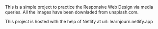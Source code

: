 This is a simple project to practice the Responsive Web Design via 
media queries. All the images have been downladed from unsplash.com.

This project is hosted with the help of Netlify at url: 
learnjourn.netlify.app
